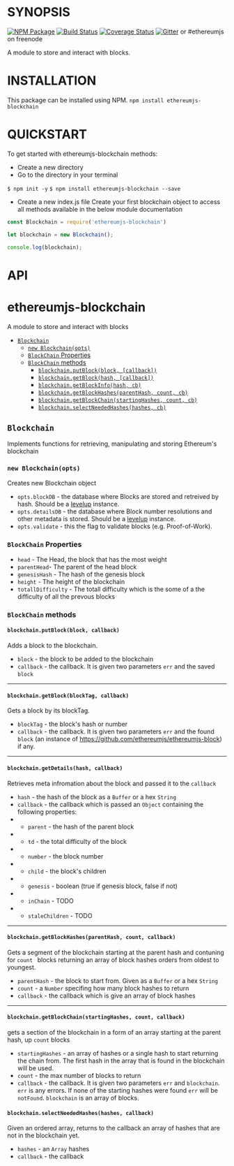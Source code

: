 # SYNOPSIS
[![NPM Package](https://img.shields.io/npm/v/ethereumjs-blockchain.svg?style=flat-square)](https://www.npmjs.org/package/ethereumjs-blockchain)
[![Build Status](https://travis-ci.org/ethereumjs/ethereumjs-blockchain.svg?branch=master)](https://travis-ci.org/ethereumjs/ethereumjs-blockchain)
[![Coverage Status](https://img.shields.io/coveralls/ethereumjs/ethereumjs-blockchain.svg?style=flat-square)](https://coveralls.io/r/ethereumjs/ethereumjs-blockchain)
[![Gitter](https://badges.gitter.im/Join%20Chat.svg)](https://gitter.im/ethereum/ethereumjs-lib?utm_source=badge&utm_medium=badge&utm_campaign=pr-badge) or #ethereumjs on freenode

A module to store and interact with blocks.

# INSTALLATION
This package can be installed using NPM.
`npm install ethereumjs-blockchain`

# QUICKSTART
To get started with ethereumjs-blockchain methods:

- Create a new directory
- Go to the directory in your terminal

`$ npm init -y`
`$ npm install ethereumjs-blockchain --save`

- Create a new index.js file
Create your first blockchain object to access all methods available in the below module documentation
```javascript
const Blockchain = require('ethereumjs-blockchain')

let blockchain = new Blockchain();

console.log(blockchain);
```
# API

# ethereumjs-blockchain
A module to store and interact with blocks

- [`Blockchain`](#blockchain)
    - [`new Blockchain(opts)`](#new-blockchainblockdb-detailsdb)
    - [`BlockChain` Properties](#blockchain-properties)
    - [`BlockChain` methods](#blockchain-methods)
        - [`blockchain.putBlock(block, [callback])`](#blockchainputblockblock-callback)
        - [`blockchain.getBlock(hash, [callback])`](#blockchaingetblockhash-callback)
        - [`blockchain.getBlockInfo(hash, cb)`](#blockchaingetblockinfohash-cb)
        - [`blockchain.getBlockHashes(parentHash, count, cb)`](#blockchaingetblockhashesparenthash-count-cb)
        - [`blockchain.getBlockChain(startingHashes, count, cb)`](#blockchaingetblockhashesparenthash-count-cb)
        - [`blockchain.selectNeededHashes(hashes, cb)`](#blockchainselectneededhasheshashes-cb)

## `Blockchain`
Implements functions for retrieving, manipulating and storing Ethereum's blockchain

### `new Blockchain(opts)`
Creates new Blockchain object 
- `opts.blockDB` - the database where Blocks are stored and retreived by hash. Should be a [levelup](https://github.com/rvagg/node-levelup) instance.
- `opts.detailsDB` - the database where Block number resolutions and other metadata is stored. Should be a [levelup](https://github.com/rvagg/node-levelup) instance.
- `opts.validate` - this the flag to validate blocks (e.g. Proof-of-Work).

### `BlockChain` Properties
- `head` - The Head, the block that has the most weight
- `parentHead`- The parent of the head block
- `genesisHash` - The hash of the genesis block
- `height` - The height of the blockchain
- `totallDifficulty` - The totall difficulty which is the some of a the difficulty of all the prevous blocks

### `BlockChain` methods

#### `blockchain.putBlock(block, callback)`
Adds a block to the blockchain.
- `block` - the block to be added to the blockchain
- `callback` - the callback. It is given two parameters `err` and the saved `block`

--------------------------------------------------------

#### `blockchain.getBlock(blockTag, callback)`
Gets a block by its blockTag.
- `blockTag`  - the block's hash or number
- `callback` - the callback. It is given two parameters `err` and the found `block` (an instance of https://github.com/ethereumjs/ethereumjs-block) if any. 

--------------------------------------------------------

#### `blockchain.getDetails(hash, callback)`
Retrieves meta infromation about the block and passed it to the `callback`
- `hash` - the hash of the block as a `Buffer` or a hex `String`
- `callback` - the callback which is passed an `Object` containing the following properties:
- * `parent` - the hash of the parent block
- * `td` - the total difficulty of the block
- * `number` - the block number
- * `child` - the block's children
- * `genesis` - boolean (true if genesis block, false if not)
- * `inChain` - TODO
- * `staleChildren` - TODO

--------------------------------------------------------

#### `blockchain.getBlockHashes(parentHash, count, callback)`
Gets a segment of the blockchain starting at the parent hash and contuning for `count ` blocks returning an array of block hashes orders from oldest to youngest.
- `parentHash` - the block to start from. Given as a `Buffer` or a hex `String`
- `count` - a `Number` specifing how many block hashes to return
- `callback` - the callback which is give an array of block hashes

--------------------------------------------------------


#### `blockchain.getBlockChain(startingHashes, count, callback)`
gets a section of the blockchain in a form of an array starting at the parent hash, up `count` blocks
- `startingHashes` - an array of hashes or a single hash to start returning the chain from. The first hash in the array that is found in the blockchain will be used. 
- `count` - the max number of blocks to return
- `callback` - the callback. It is given two parameters `err` and `blockchain`. `err` is any errors. If none of the starting hashes were found `err` will be `notFound`. `blockchain` is an array of blocks.

#### `blockchain.selectNeededHashes(hashes, callback)`
Given an ordered array, returns to the callback an array of hashes that are not in the blockchain yet.
- `hashes` - an `Array` hashes
- `callback` - the callback
